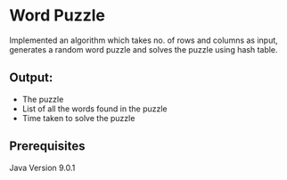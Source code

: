 # Word Puzzle

Implemented an algorithm which takes no. of rows and columns as input, generates a random word puzzle and solves the puzzle using hash table.


## Output:
- The puzzle
- List of all the words found in the puzzle
- Time taken to solve the puzzle


## Prerequisites
Java Version 9.0.1

